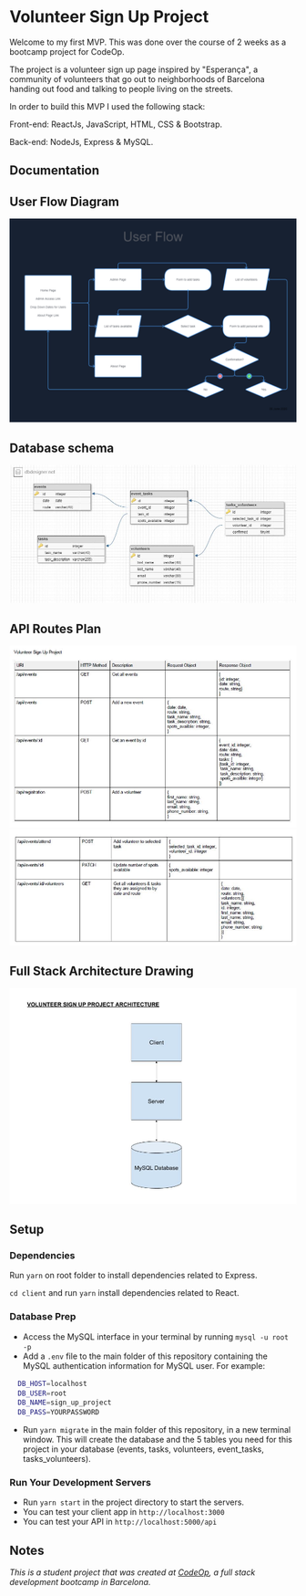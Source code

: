 # Volunteer Sign Up Project

Welcome to my first MVP. This was done over the course of 2 weeks as a bootcamp project for CodeOp.

The project is a volunteer sign up page inspired by "Esperança", a community of volunteers that go out to neighborhoods of Barcelona handing out food and talking to people living on the streets.

In order to build this MVP I used the following stack:

Front-end: ReactJs, JavaScript, HTML, CSS & Bootstrap.

Back-end: NodeJs, Express & MySQL.

## Documentation

## User Flow Diagram

<img src="images/User%20Flow.png">

## Database schema

<img src="images/Database%20Schema.JPG">

## API Routes Plan

<img src="images/API%20Routes%201.JPG">
<img src="images/API%20Routes%202.JPG">

## Full Stack Architecture Drawing

<img src="images/MVP%20Project%20Architecture.jpg">

## Setup

### Dependencies

Run `yarn` on root folder to install dependencies related to Express.

`cd client` and run `yarn` install dependencies related to React.

### Database Prep

- Access the MySQL interface in your terminal by running `mysql -u root -p`
- Add a `.env` file to the main folder of this repository containing the MySQL authentication information for MySQL user. For example:

```bash
  DB_HOST=localhost
  DB_USER=root
  DB_NAME=sign_up_project
  DB_PASS=YOURPASSWORD
```

- Run `yarn migrate` in the main folder of this repository, in a new terminal window. This will create the database and the 5 tables you need for this project in your database (events, tasks, volunteers, event_tasks, tasks_volunteers).

### Run Your Development Servers

- Run `yarn start` in the project directory to start the servers.
- You can test your client app in `http://localhost:3000`
- You can test your API in `http://localhost:5000/api`

## Notes

_This is a student project that was created at [CodeOp](http://codeop.tech), a full stack development bootcamp in Barcelona._
